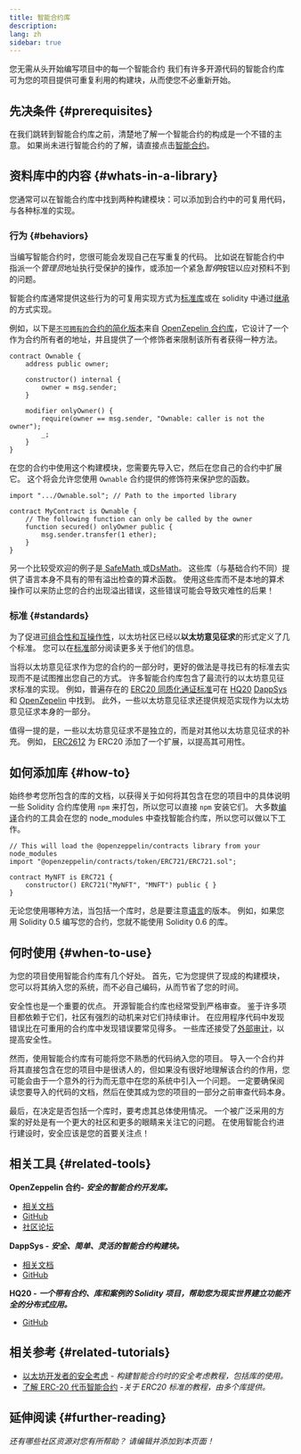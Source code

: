 ```yaml
---
title: 智能合约库
description:
lang: zh
sidebar: true
---
```


您无需从头开始编写项目中的每一个智能合约 我们有许多开源代码的智能合约库可为您的项目提供可重复利用的构建块，从而使您不必重新开始。

## 先决条件 {#prerequisites}

在我们跳转到智能合约库之前，清楚地了解一个智能合约的构成是一个不错的主意。 如果尚未进行智能合约的了解，请直接点击[智能合约](/developers/docs/smart-contracts/anatomy/)。

## 资料库中的内容 {#whats-in-a-library}

您通常可以在智能合约库中找到两种构建模块：可以添加到合约中的可复用代码，与各种标准的实现。

### 行为 {#behaviors}

当编写智能合约时，您很可能会发现自己在写重复的代码。 比如说在智能合约中指派一个*管理员*地址执行受保护的操作，或添加一个紧急*暂停*按钮以应对预料不到的问题。

智能合约库通常提供这些行为的可复用实现方式为[标准库](https://solidity.readthedocs.io/en/v0.7.2/contracts.html#libraries)或在 solidity 中通过[继承](https://solidity.readthedocs.io/en/v0.7.2/contracts.html#inheritance)的方式实现。

例如，以下是[`不可拥有的`合约的简化版本](https://github.com/OpenZeppelin/openzeppelin-contracts/blob/v3.2.0/contracts/access/Ownable.sol)来自 [OpenZepelin 合约库](https://github.com/OpenZeppelin/openzeppelin-contracts)，它设计了一个作为合约所有者的地址，并且提供了一个修饰者来限制该所有者获得一种方法。

```solidity
contract Ownable {
    address public owner;

    constructor() internal {
        owner = msg.sender;
    }

    modifier onlyOwner() {
        require(owner == msg.sender, "Ownable: caller is not the owner");
        _;
    }
}
```

在您的合约中使用这个构建模块，您需要先导入它，然后在您自己的合约中扩展它。 这个将会允许您使用 `Ownable` 合约提供的修饰符来保护您的函数。

```solidity
import ".../Ownable.sol"; // Path to the imported library

contract MyContract is Ownable {
    // The following function can only be called by the owner
    function secured() onlyOwner public {
        msg.sender.transfer(1 ether);
    }
}
```

另一个比较受欢迎的例子是[ SafeMath ](https://docs.openzeppelin.com/contracts/3.x/utilities#math)或[DsMath](https://dappsys.readthedocs.io/en/latest/ds_math.html)。 这些库（与基础合约不同）提供了语言本身不具有的带有溢出检查的算术函数。 使用这些库而不是本地的算术操作可以来防止您的合约出现溢出错误，这些错误可能会导致灾难性的后果！

### 标准 {#standards}

为了促进[可组合性和互操作性](/developers/docs/smart-contracts/composability/)，以太坊社区已经以**以太坊意见征求**的形式定义了几个标准。 您可以在[标准](/developers/docs/standards/)部分阅读更多关于他们的信息。

当将以太坊意见征求作为您的合约的一部分时，更好的做法是寻找已有的标准去实现而不是试图推出您自己的方式。 许多智能合约库包含了最流行的以太坊意见征求标准的实现。 例如，普遍存在的 [ERC20 同质化通证标准](/developers/tutorials/understand-the-erc-20-token-smart-contract/)可在 [HQ20](https://github.com/HQ20/contracts/blob/master/contracts/token/README.md) [DappSys](https://github.com/dapphub/ds-token/) 和 [OpenZepelin](https://docs.openzeppelin.com/contracts/3.x/erc20) 中找到。 此外，一些以太坊意见征求还提供规范实现作为以太坊意见征求本身的一部分。

值得一提的是，一些以太坊意见征求不是独立的，而是对其他以太坊意见征求的补充。 例如， [ERC2612](https://eips.ethereum.org/EIPS/eip-2612) 为 ERC20 添加了一个扩展，以提高其可用性。

## 如何添加库 {#how-to}

始终参考您所包含的库的文档，以获得关于如何将其包含在您的项目中的具体说明 一些 Solidity 合约库使用 `npm` 来打包，所以您可以直接 `npm` 安装它们。 大多数[编译](/developers/docs/smart-contracts/compiling/)合约的工具会在您的 node_modules 中查找智能合约库，所以您可以做以下工作。

```solidity
// This will load the @openzeppelin/contracts library from your node_modules
import "@openzeppelin/contracts/token/ERC721/ERC721.sol";

contract MyNFT is ERC721 {
    constructor() ERC721("MyNFT", "MNFT") public { }
}
```

无论您使用哪种方法，当包括一个库时，总是要注意[语言](/developers/docs/smart-contracts/languages/)的版本。 例如，如果您用 Solidity 0.5 编写您的合约，您就不能使用 Solidity 0.6 的库。

## 何时使用 {#when-to-use}

为您的项目使用智能合约库有几个好处。 首先，它为您提供了现成的构建模块，您可以将其纳入您的系统，而不必自己编码，从而节省了您的时间。

安全性也是一个重要的优点。 开源智能合约库也经常受到严格审查。 鉴于许多项目都依赖于它们，社区有强烈的动机来对它们持续审计。 在应用程序代码中发现错误比在可重用的合约库中发现错误要常见得多。 一些库还接受了[外部审计](https://github.com/OpenZeppelin/openzeppelin-contracts/tree/master/audit)，以提高安全性。

然而，使用智能合约库有可能将您不熟悉的代码纳入您的项目。 导入一个合约并将其直接包含在您的项目中是很诱人的，但如果没有很好地理解该合约的作用，您可能会由于一个意外的行为而无意中在您的系统中引入一个问题。 一定要确保阅读您要导入的代码的文档，然后在使其成为您的项目的一部分之前审查代码本身。

最后，在决定是否包括一个库时，要考虑其总体使用情况。 一个被广泛采用的方案的好处是有一个更大的社区和更多的眼睛来关注它的问题。 在使用智能合约进行建设时，安全应该是您的首要关注点！

## 相关工具 {#related-tools}

**OpenZeppelin 合约-** **_安全的智能合约开发库。_**

- [相关文档](https://docs.openzeppelin.com/contracts/)
- [GitHub](https://github.com/OpenZeppelin/openzeppelin-contracts)
- [社区论坛](https://forum.openzeppelin.com/c/general/16)

**DappSys -** **_安全、简单、灵活的智能合约构建块。_**

- [相关文档](https://dappsys.readthedocs.io/)
- [GitHub](https://github.com/dapphub/dappsys)

**HQ20 -** **_一个带有合约、库和案例的 Solidity 项目，帮助您为现实世界建立功能齐全的分布式应用。_**

- [GitHub](https://github.com/HQ20/contracts)

## 相关参考 {#related-tutorials}

- [以太坊开发者的安全考虑](/developers/docs/smart-contracts/security/) _- 构建智能合约时的安全考虑教程，包括库的使用。_
- [了解 ERC-20 代币智能合约](/developers/tutorials/understand-the-erc-20-token-smart-contract/) _-关于 ERC20 标准的教程，由多个库提供。_

## 延伸阅读 {#further-reading}

_还有哪些社区资源对您有所帮助？ 请编辑并添加到本页面！_
